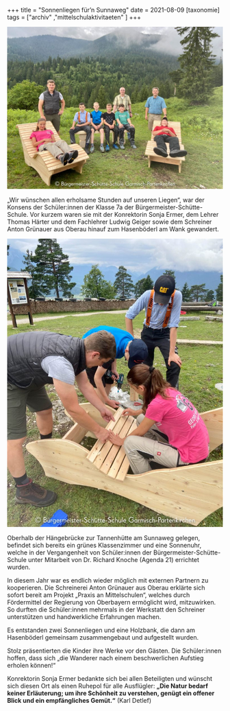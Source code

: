 +++
title = "Sonnenliegen für’n Sunnaweg"
date = 2021-08-09
[taxonomie]
tags = ["archiv" ,"mittelschulaktivitaeten" ]
+++

![](images/Wankliegen-Projekt-02-1024x768.jpg)

„Wir wünschen allen erholsame Stunden auf unseren Liegen“, war der Konsens der Schüler:innen der Klasse 7a der Bürgermeister-Schütte-Schule. Vor kurzem waren sie mit der Konrektorin Sonja Ermer, dem Lehrer Thomas Härter und dem Fachlehrer Ludwig Geiger sowie dem Schreiner Anton Grünauer aus Oberau hinauf zum Hasenböderl am Wank gewandert.

![](images/Wankliegen-Projekt-01-768x1024.jpg)

Oberhalb der Hängebrücke zur Tannenhütte am Sunnaweg gelegen, befindet sich bereits ein grünes Klassenzimmer und eine Sonnenuhr, welche in der Vergangenheit von Schüler:innen der Bürgermeister-Schütte-Schule unter Mitarbeit von Dr. Richard Knoche (Agenda 21) errichtet wurden.

In diesem Jahr war es endlich wieder möglich mit externen Partnern zu kooperieren. Die Schreinerei Anton Grünauer aus Oberau erklärte sich sofort bereit am Projekt „Praxis an Mittelschulen“, welches durch Fördermittel der Regierung von Oberbayern ermöglicht wird, mitzuwirken. So durften die Schüler:innen mehrmals in der Werkstatt den Schreiner unterstützen und handwerkliche Erfahrungen machen.

Es entstanden zwei Sonnenliegen und eine Holzbank, die dann am Hasenböderl gemeinsam zusammengebaut und aufgestellt wurden.

Stolz präsentierten die Kinder ihre Werke vor den Gästen. Die Schüler:innen hoffen, dass sich „die Wanderer nach einem beschwerlichen Aufstieg erholen können!“

Konrektorin Sonja Ermer bedankte sich bei allen Beteiligten und wünscht sich diesen Ort als einen Ruhepol für alle Ausflügler: **„Die Natur bedarf keiner Erläuterung; um ihre Schönheit zu verstehen, genügt ein offener Blick und ein empfängliches Gemüt.“** (Karl Detlef)
